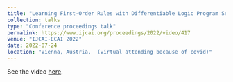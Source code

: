 ```yaml
---
title: "Learning First-Order Rules with Differentiable Logic Program Semantics"
collection: talks
type: "Conference proceedings talk"
permalink: https://www.ijcai.org/proceedings/2022/video/417
venue: "IJCAI-ECAI 2022"
date: 2022-07-24
location: "Vienna, Austria,  (virtual attending because of covid)"
---
```


See the video [here](https://www.ijcai.org/proceedings/2022/video/417).